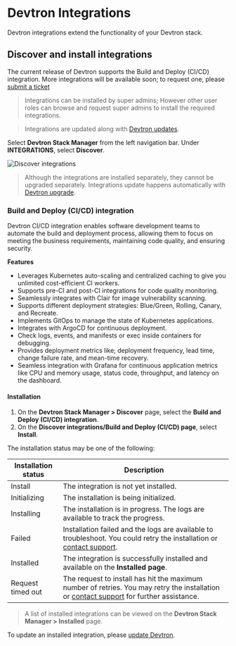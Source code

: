 # Devtron Integrations
 
Devtron integrations extend the functionality of your Devtron stack.

## Discover and install integrations
 
The current release of Devtron supports the Build and Deploy (CI/CD) integration. More integrations will be available soon; to request one, please [submit a ticket](https://github.com/devtron-labs/devtron/issues/new/choose)

> Integrations can be installed by super admins; However other user roles can browse and request super admins to install the required integrations.

> Integrations are updated along with [Devtron updates](setup/../../setup/upgrade/README.md).

Select **Devtron Stack Manager** from the left navigation bar.
Under **INTEGRATIONS**, select **Discover**.
 
![Discover integrations](https://devtron-public-asset.s3.us-east-2.amazonaws.com/integrations/discover-integrations.jpg)
 
> Although the integrations are installed separately, they cannot be upgraded separately. Integrations update happens automatically with [Devtron upgrade](../setup/upgrade/README.md).
 
### Build and Deploy (CI/CD) integration
 
Devtron CI/CD integration enables software development teams to automate the build and deployment process, allowing them to focus on meeting the business requirements, maintaining code quality, and ensuring security.
 
**Features**
 
* Leverages Kubernetes auto-scaling and centralized caching to give you unlimited cost-efficient CI workers.
* Supports pre-CI and post-CI integrations for code quality monitoring.
* Seamlessly integrates with Clair for image vulnerability scanning.
* Supports different deployment strategies: Blue/Green, Rolling, Canary, and Recreate.
* Implements GitOps to manage the state of Kubernetes applications.
* Integrates with ArgoCD for continuous deployment.
* Check logs, events, and manifests or exec inside containers for debugging.
* Provides deployment metrics like; deployment frequency, lead time, change failure rate, and mean-time recovery.
* Seamless integration with Grafana for continuous application metrics like CPU and memory usage, status code, throughput, and latency on the dashboard.

#### Installation

1. On the **Devtron Stack Manager > Discover** page, select the **Build and Deploy (CI/CD) integration**.
2. On the **Discover integrations/Build and Deploy (CI/CD) page**, select **Install**.
 
The installation status may be one of the following:
 
| Installation status | Description |
| --- | --- |
| Install | The integration is not yet installed. |
| Initializing | The installation is being initialized. |
| Installing | The installation is in progress. The logs are available to track the progress. |
| Failed | Installation failed and the logs are available to troubleshoot. You could retry the installation or [contact support](https://discord.devtron.ai/). |
| Installed | The integration is successfully installed and available on the **Installed page**. |
| Request timed out | The request to install has hit the maximum number of retries. You may retry the installation or [contact support](https://discord.devtron.ai/) for further assistance. |
 
> A list of installed integrations can be viewed on the **Devtron Stack Manager > Installed** page.
 
To update an installed integration, please [update Devtron](../setup/upgrade/upgrade-devtron-ui.md).
